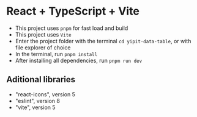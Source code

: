 # React + TypeScript + Vite

- This project uses `pnpm` for fast load and build
- This project uses `Vite`
- Enter the project folder with the terminal `cd yipit-data-table`, or with file explorer of choice
- In the terminal, run `pnpm install`
- After installing all dependencies, run `pnpm run dev`

## Aditional libraries

- "react-icons", version 5
- "eslint", version 8
- "vite", version 5
